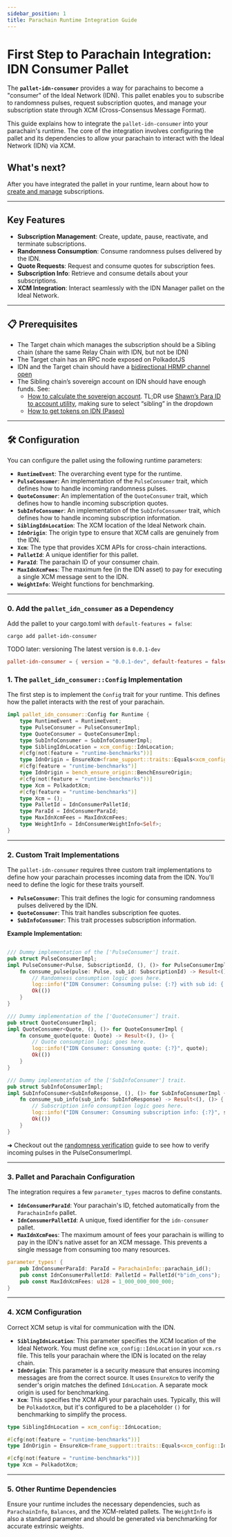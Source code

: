 ```yaml
---
sidebar_position: 1
title: Parachain Runtime Integration Guide
---
```


# First Step to Parachain Integration: IDN Consumer Pallet

The **`pallet-idn-consumer`** provides a way for parachains to become a "consumer" of the Ideal Network (IDN). This pallet enables you to subscribe to randomness pulses, request subscription quotes, and manage your subscription state through XCM (Cross-Consensus Message Format).

This guide explains how to integrate the `pallet-idn-consumer` into your parachain's runtime. The core of the integration involves configuring the pallet and its dependencies to allow your parachain to interact with the Ideal Network (IDN) via XCM.

## What's next?

After you have integrated the pallet in your runtime, learn about how to [create and manage](./subscription_mgmt.md) subscriptions.

---

## Key Features

* **Subscription Management**: Create, update, pause, reactivate, and terminate subscriptions.
* **Randomness Consumption**: Consume randomness pulses delivered by the IDN.
* **Quote Requests**: Request and consume quotes for subscription fees.
* **Subscription Info**: Retrieve and consume details about your subscriptions.
* **XCM Integration**: Interact seamlessly with the IDN Manager pallet on the Ideal Network.

---

## 📋 Prerequisites
- The Target chain which manages the subscription should be a Sibling chain (share the same Relay Chain with IDN, but not be IDN)
- The Target chain has an RPC node exposed on PolkadotJS
- IDN and the Target chain should have a [bidirectional HRMP channel open](https://substrate.stackexchange.com/questions/5445/how-to-open-hrmp-channels-between-parachains )
- The Sibling chain’s sovereign account on IDN should have enough funds. See:
  - [How to calculate the sovereign account](https://substrate.stackexchange.com/a/1210/3994). TL;DR use [Shawn’s Para ID to account utility](https://www.shawntabrizi.com/substrate-js-utilities/), making sure to select “sibling” in the dropdown
  - [How to get tokens on IDN (Paseo)](../../testnet/faucet.md)

---
## 🛠️ Configuration

You can configure the pallet using the following runtime parameters:

* **`RuntimeEvent`**: The overarching event type for the runtime.
* **`PulseConsumer`**: An implementation of the `PulseConsumer` trait, which defines how to handle incoming randomness pulses.
* **`QuoteConsumer`**: An implementation of the `QuoteConsumer` trait, which defines how to handle incoming subscription quotes.
* **`SubInfoConsumer`**: An implementation of the `SubInfoConsumer` trait, which defines how to handle incoming subscription information.
* **`SiblingIdnLocation`**: The XCM location of the Ideal Network chain.
* **`IdnOrigin`**: The origin type to ensure that XCM calls are genuinely from the IDN.
* **`Xcm`**: The type that provides XCM APIs for cross-chain interactions.
* **`PalletId`**: A unique identifier for this pallet.
* **`ParaId`**: The parachain ID of your consumer chain.
* **`MaxIdnXcmFees`**: The maximum fee (in the IDN asset) to pay for executing a single XCM message sent to the IDN.
* **`WeightInfo`**: Weight functions for benchmarking.

---

### 0. Add the `pallet_idn_consumer` as a Dependency

Add the pallet to your cargo.toml with `default-features = false`:

``` shell
cargo add pallet-idn-consumer
```

TODO later: versioning
The latest version is `0.0.1-dev`

``` toml
pallet-idn-consumer = { version = "0.0.1-dev", default-features = false }
```


### 1. The `pallet_idn_consumer::Config` Implementation

The first step is to implement the `Config` trait for your runtime. This defines how the pallet interacts with the rest of your parachain.

```rust
impl pallet_idn_consumer::Config for Runtime {
    type RuntimeEvent = RuntimeEvent;
    type PulseConsumer = PulseConsumerImpl;
    type QuoteConsumer = QuoteConsumerImpl;
    type SubInfoConsumer = SubInfoConsumerImpl;
    type SiblingIdnLocation = xcm_config::IdnLocation;
    #[cfg(not(feature = "runtime-benchmarks"))]
    type IdnOrigin = EnsureXcm<frame_support::traits::Equals<xcm_config::IdnLocation>>;
    #[cfg(feature = "runtime-benchmarks")]
    type IdnOrigin = bench_ensure_origin::BenchEnsureOrigin;
    #[cfg(not(feature = "runtime-benchmarks"))]
    type Xcm = PolkadotXcm;
    #[cfg(feature = "runtime-benchmarks")]
    type Xcm = ();
    type PalletId = IdnConsumerPalletId;
    type ParaId = IdnConsumerParaId;
    type MaxIdnXcmFees = MaxIdnXcmFees;
    type WeightInfo = IdnConsumerWeightInfo<Self>;
}
```

-----

### 2. Custom Trait Implementations

The `pallet-idn-consumer` requires three custom trait implementations to define how your parachain processes incoming data from the IDN. You'll need to define the logic for these traits yourself.

  * **`PulseConsumer`**: This trait defines the logic for consuming randomness pulses delivered by the IDN.
  * **`QuoteConsumer`**: This trait handles subscription fee quotes.
  * **`SubInfoConsumer`**: This trait processes subscription information.

**Example Implementation:**

```rust

/// Dummy implementation of the ['PulseConsumer'] trait.
pub struct PulseConsumerImpl;
impl PulseConsumer<Pulse, SubscriptionId, (), ()> for PulseConsumerImpl {
	fn consume_pulse(pulse: Pulse, sub_id: SubscriptionId) -> Result<(), ()> {
		// Randomness consumption logic goes here.
		log::info!("IDN Consumer: Consuming pulse: {:?} with sub id: {:?}", pulse, sub_id);
		Ok(())
	}
}

/// Dummy implementation of the ['QuoteConsumer'] trait.
pub struct QuoteConsumerImpl;
impl QuoteConsumer<Quote, (), ()> for QuoteConsumerImpl {
	fn consume_quote(quote: Quote) -> Result<(), ()> {
		// Quote consumption logic goes here.
		log::info!("IDN Consumer: Consuming quote: {:?}", quote);
		Ok(())
	}
}

/// Dummy implementation of the ['SubInfoConsumer'] trait.
pub struct SubInfoConsumerImpl;
impl SubInfoConsumer<SubInfoResponse, (), ()> for SubInfoConsumerImpl {
	fn consume_sub_info(sub_info: SubInfoResponse) -> Result<(), ()> {
		// Subscription info consumption logic goes here.
		log::info!("IDN Consumer: Consuming subscription info: {:?}", sub_info);
		Ok(())
	}
}
```

➜ Checkout out the [randomness verification](../../rand_verification.md) guide to see how to verify incoming pulses in the PulseConsumerImpl.

-----

### 3. Pallet and Parachain Configuration

The integration requires a few `parameter_types` macros to define constants.

  * **`IdnConsumerParaId`**: Your parachain's ID, fetched automatically from the `ParachainInfo` pallet.
  * **`IdnConsumerPalletId`**: A unique, fixed identifier for the `idn-consumer` pallet.
  * **`MaxIdnXcmFees`**: The maximum amount of fees your parachain is willing to pay in the IDN's native asset for an XCM message. This prevents a single message from consuming too many resources.

<!-- end list -->

```rust
parameter_types! {
    pub IdnConsumerParaId: ParaId = ParachainInfo::parachain_id();
    pub const IdnConsumerPalletId: PalletId = PalletId(*b"idn_cons");
    pub const MaxIdnXcmFees: u128 = 1_000_000_000_000;
}
```

-----

### 4. XCM Configuration

Correct XCM setup is vital for communication with the IDN.

  * **`SiblingIdnLocation`**: This parameter specifies the XCM location of the Ideal Network. You must define `xcm_config::IdnLocation` in your `xcm.rs` file. This tells your parachain where the IDN is located on the relay chain.
  * **`IdnOrigin`**: This parameter is a security measure that ensures incoming messages are from the correct source. It uses `EnsureXcm` to verify the sender's origin matches the defined `IdnLocation`. A separate mock origin is used for benchmarking.
  * **`Xcm`**: This specifies the XCM API your parachain uses. Typically, this will be `PolkadotXcm`, but it's configured to be a placeholder `()` for benchmarking to simplify the process.

<!-- end list -->

```rust
type SiblingIdnLocation = xcm_config::IdnLocation;

#[cfg(not(feature = "runtime-benchmarks"))]
type IdnOrigin = EnsureXcm<frame_support::traits::Equals<xcm_config::IdnLocation>>;

#[cfg(not(feature = "runtime-benchmarks"))]
type Xcm = PolkadotXcm;
```

-----

### 5. Other Runtime Dependencies

Ensure your runtime includes the necessary dependencies, such as `ParachainInfo`, `Balances`, and the XCM-related pallets. The `WeightInfo` is also a standard parameter and should be generated via benchmarking for accurate extrinsic weights.

